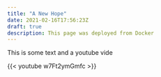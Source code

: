 ```yaml
---
title: "A New Hope"
date: 2021-02-16T17:56:23Z
draft: true
description: This page was deployed from Docker
---
```


This is some text and a youtube vide

{{< youtube w7Ft2ymGmfc >}}





